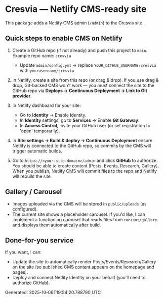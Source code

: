 # Cresvia — Netlify CMS-ready site

This package adds a Netlify CMS admin (`/admin`) to the Cresvia site.

## Quick steps to enable CMS on Netlify

1. Create a GitHub repo (if not already) and push this project to `main`. Example repo name: `cresvia`
   - Update `admin/config.yml` -> replace `YOUR_GITHUB_USERNAME/cresvia` with `yourusername/cresvia`

2. In Netlify, create a site from this repo (or drag & drop). If you use drag & drop, Git-backed CMS won't work — you must connect the site to the GitHub repo via **Deploys -> Continuous Deployment -> Link to Git provider**.

3. In Netlify dashboard for your site:
   - Go to **Identity** -> Enable Identity.
   - In **Identity** settings, go to **Services** -> Enable **Git Gateway**.
   - In **Access Control**, invite your GitHub user (or set registration to 'open' temporarily).

4. In **Site settings -> Build & deploy -> Continuous Deployment** ensure Netlify is connected to the GitHub repo, so commits by the CMS will trigger automatic builds.

5. Go to `https://<your-site-domain>/admin` and click **GitHub** to authorize. You should be able to create content (Posts, Events, Research, Gallery). When you publish, Netlify CMS will commit files to the repo and Netlify will rebuild the site.

## Gallery / Carousel
- Images uploaded via the CMS will be stored in `public/uploads` (as configured).
- The current site shows a placeholder carousel. If you'd like, I can implement a functioning carousel that reads files from `content/gallery` and displays them automatically after build.

## Done-for-you service
If you want, I can:
- Update the site to automatically render Posts/Events/Research/Gallery on the site (so published CMS content appears on the homepage and pages).
- Deploy and connect Netlify Identity on your behalf (you'll need to authorize GitHub).

Generated: 2025-10-06T19:54:20.788790 UTC
